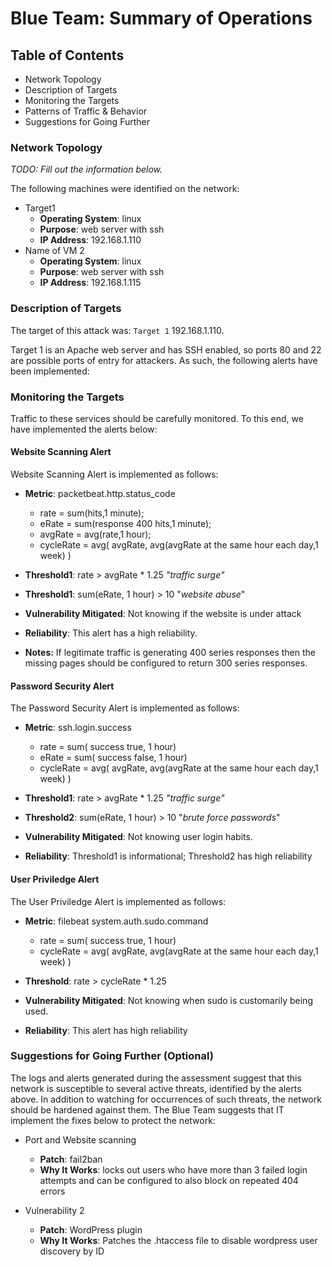 # Blue Team: Summary of Operations

## Table of Contents
- Network Topology
- Description of Targets
- Monitoring the Targets
- Patterns of Traffic & Behavior
- Suggestions for Going Further

### Network Topology
_TODO: Fill out the information below._

The following machines were identified on the network:
- Target1
  - **Operating System**: linux
  - **Purpose**: web server with ssh
  - **IP Address**: 192.168.1.110
- Name of VM 2
  - **Operating System**: linux
  - **Purpose**:  web server with ssh
  - **IP Address**: 192.168.1.115

### Description of Targets
The target of this attack was: `Target 1` 192.168.1.110.

Target 1 is an Apache web server and has SSH enabled, so ports 80 and 22 are possible ports of entry for attackers. As such, the following alerts have been implemented:

### Monitoring the Targets

Traffic to these services should be carefully monitored. To this end, we have implemented the alerts below:

#### Website Scanning Alert
Website Scanning Alert is implemented as follows:
  - **Metric**: packetbeat.http.status_code
    - rate = sum(hits,1 minute); 
    - eRate = sum(response 400 hits,1 minute);
    - avgRate = avg(rate,1 hour);
    - cycleRate = avg( avgRate, avg(avgRate at the same hour each day,1 week) )

  - **Threshold1**:   rate > avgRate * 1.25  *"traffic surge"*
  - **Threshold1**: sum(eRate, 1 hour) > 10  "*website abuse*"
  - **Vulnerability Mitigated**: Not knowing if the website is under attack
  - **Reliability**: This alert has a high reliability.
  - **Notes:** If legitimate traffic is generating 400 series responses then the missing pages should be configured to return 300 series responses.

#### Password Security Alert
The Password Security Alert is implemented as follows:
  - **Metric**: ssh.login.success
    - rate = sum( success true, 1 hour)
    - eRate = sum( success false, 1 hour)
    - cycleRate = avg( avgRate, avg(avgRate at the same hour each day,1 week) )

  - **Threshold1**:  rate > avgRate * 1.25  *"traffic surge"*
  - **Threshold2**:  sum(eRate, 1 hour) > 10  "*brute force passwords*"
  - **Vulnerability Mitigated**: Not knowing user login habits.
  - **Reliability**: Threshold1 is informational; Threshold2 has high reliability

#### User Priviledge Alert
The User Priviledge Alert is implemented as follows:
  - **Metric**: filebeat system.auth.sudo.command
    - rate = sum( success true, 1 hour)
    - cycleRate = avg( avgRate, avg(avgRate at the same hour each day,1 week) )

  - **Threshold**: rate > cycleRate * 1.25
  - **Vulnerability Mitigated**: Not knowing when sudo is customarily being used.
  - **Reliability**:  This alert has high reliability





### Suggestions for Going Further (Optional)
The logs and alerts generated during the assessment suggest that this network is susceptible to several active threats, identified by the alerts above. In addition to watching for occurrences of such threats, the network should be hardened against them. The Blue Team suggests that IT implement the fixes below to protect the network:
- Port and Website scanning
  - **Patch**: fail2ban
  - **Why It Works**: locks out users who have more than 3 failed login attempts and can be configured to also block on repeated 404 errors
  
- Vulnerability 2
  - **Patch**: WordPress plugin 
  - **Why It Works**: Patches the .htaccess file to disable wordpress user discovery by  ID
  
  
